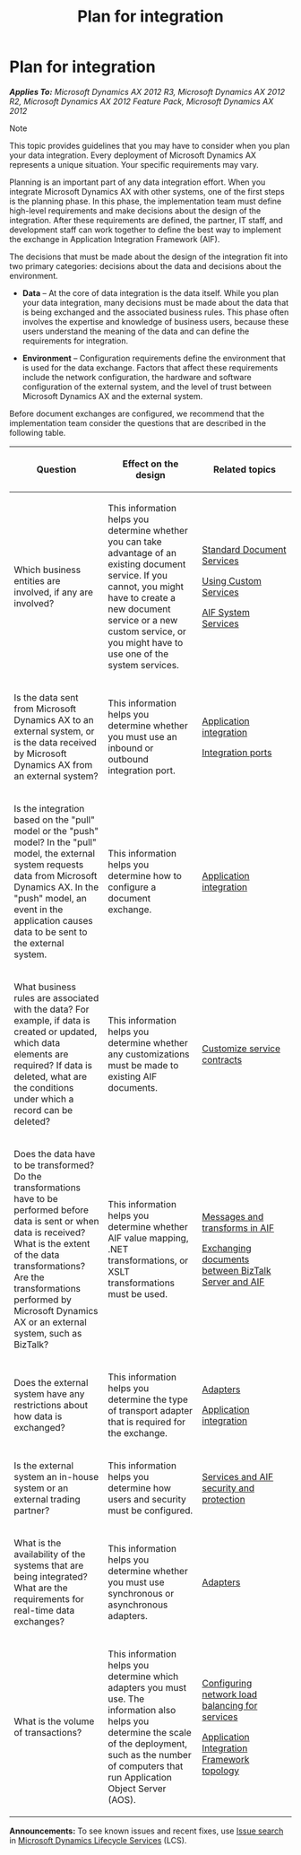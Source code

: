 ﻿---
title: Plan for integration
TOCTitle: Plan for integration
ms:assetid: bf482893-ceeb-4430-b8ca-769645153ae3
ms:mtpsurl: https://technet.microsoft.com/en-us/library/Dd362063(v=AX.60)
ms:contentKeyID: 35132845
ms.date: 04/18/2014
mtps_version: v=AX.60
---

# Plan for integration 


_**Applies To:** Microsoft Dynamics AX 2012 R3, Microsoft Dynamics AX 2012 R2, Microsoft Dynamics AX 2012 Feature Pack, Microsoft Dynamics AX 2012_


> [!NOTE]
> <P>This topic provides guidelines that you may have to consider when you plan your data integration. Every deployment of Microsoft Dynamics AX represents a unique situation. Your specific requirements may vary.</P>



Planning is an important part of any data integration effort. When you integrate Microsoft Dynamics AX with other systems, one of the first steps is the planning phase. In this phase, the implementation team must define high-level requirements and make decisions about the design of the integration. After these requirements are defined, the partner, IT staff, and development staff can work together to define the best way to implement the exchange in Application Integration Framework (AIF).

The decisions that must be made about the design of the integration fit into two primary categories: decisions about the data and decisions about the environment.

  - **Data** – At the core of data integration is the data itself. While you plan your data integration, many decisions must be made about the data that is being exchanged and the associated business rules. This phase often involves the expertise and knowledge of business users, because these users understand the meaning of the data and can define the requirements for integration.

  - **Environment** – Configuration requirements define the environment that is used for the data exchange. Factors that affect these requirements include the network configuration, the hardware and software configuration of the external system, and the level of trust between Microsoft Dynamics AX and the external system.

Before document exchanges are configured, we recommend that the implementation team consider the questions that are described in the following table.

<table>
<colgroup>
<col style="width: 33%" />
<col style="width: 33%" />
<col style="width: 33%" />
</colgroup>
<thead>
<tr class="header">
<th><p>Question</p></th>
<th><p>Effect on the design</p></th>
<th><p>Related topics</p></th>
</tr>
</thead>
<tbody>
<tr class="odd">
<td><p>Which business entities are involved, if any are involved?</p></td>
<td><p>This information helps you determine whether you can take advantage of an existing document service. If you cannot, you might have to create a new document service or a new custom service, or you might have to use one of the system services.</p></td>
<td><p><a href="standard-document-services.md">Standard Document Services</a></p>
<p><a href="using-custom-services.md">Using Custom Services</a></p>
<p><a href="aif-system-services.md">AIF System Services</a></p></td>
</tr>
<tr class="even">
<td><p>Is the data sent from Microsoft Dynamics AX to an external system, or is the data received by Microsoft Dynamics AX from an external system?</p></td>
<td><p>This information helps you determine whether you must use an inbound or outbound integration port.</p></td>
<td><p><a href="application-integration.md">Application integration</a></p>
<p><a href="integration-ports.md">Integration ports</a></p></td>
</tr>
<tr class="odd">
<td><p>Is the integration based on the &quot;pull&quot; model or the &quot;push&quot; model? In the &quot;pull&quot; model, the external system requests data from Microsoft Dynamics AX. In the &quot;push&quot; model, an event in the application causes data to be sent to the external system.</p></td>
<td><p>This information helps you determine how to configure a document exchange.</p></td>
<td><p><a href="application-integration.md">Application integration</a></p></td>
</tr>
<tr class="even">
<td><p>What business rules are associated with the data? For example, if data is created or updated, which data elements are required? If data is deleted, what are the conditions under which a record can be deleted?</p></td>
<td><p>This information helps you determine whether any customizations must be made to existing AIF documents.</p></td>
<td><p><a href="customize-service-contracts.md">Customize service contracts</a></p></td>
</tr>
<tr class="odd">
<td><p>Does the data have to be transformed? Do the transformations have to be performed before data is sent or when data is received? What is the extent of the data transformations? Are the transformations performed by Microsoft Dynamics AX or an external system, such as BizTalk?</p></td>
<td><p>This information helps you determine whether AIF value mapping, .NET transformations, or XSLT transformations must be used.</p></td>
<td><p><a href="messages-and-transforms-in-aif.md">Messages and transforms in AIF</a></p>
<p><a href="exchanging-documents-between-biztalk-server-and-aif.md">Exchanging documents between BizTalk Server and AIF</a></p></td>
</tr>
<tr class="even">
<td><p>Does the external system have any restrictions about how data is exchanged?</p></td>
<td><p>This information helps you determine the type of transport adapter that is required for the exchange.</p></td>
<td><p><a href="adapters.md">Adapters</a></p>
<p><a href="application-integration.md">Application integration</a></p></td>
</tr>
<tr class="odd">
<td><p>Is the external system an in-house system or an external trading partner?</p></td>
<td><p>This information helps you determine how users and security must be configured.</p></td>
<td><p><a href="services-and-aif-security-and-protection.md">Services and AIF security and protection</a></p></td>
</tr>
<tr class="even">
<td><p>What is the availability of the systems that are being integrated? What are the requirements for real-time data exchanges?</p></td>
<td><p>This information helps you determine whether you must use synchronous or asynchronous adapters.</p></td>
<td><p><a href="adapters.md">Adapters</a></p>
<p></p></td>
</tr>
<tr class="odd">
<td><p>What is the volume of transactions?</p></td>
<td><p>This information helps you determine which adapters you must use. The information also helps you determine the scale of the deployment, such as the number of computers that run Application Object Server (AOS).</p></td>
<td><p><a href="configuring-network-load-balancing-for-services.md">Configuring network load balancing for services</a></p>
<p><a href="application-integration-framework-topology.md">Application Integration Framework topology</a></p></td>
</tr>
</tbody>
</table>

  
**Announcements:** To see known issues and recent fixes, use [Issue search](http://go.microsoft.com/fwlink/?linkid=389258) in [Microsoft Dynamics Lifecycle Services](http://go.microsoft.com/fwlink/?linkid=306505) (LCS).

